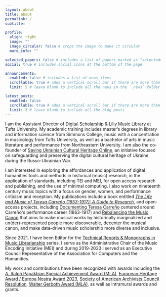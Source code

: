 ```yaml
---
layout: about
title: about
permalink: /
subtitle:

profile:
  align: right
  image: ""
  image_circular: false # crops the image to make it circular
  more_info: ""

selected_papers: false # includes a list of papers marked as "selected={true}"
social: true # includes social icons at the bottom of the page

announcements:
  enabled: false # includes a list of news items
  scrollable: true # adds a vertical scroll bar if there are more than 3 news items
  limit: 5 # leave blank to include all the news in the `_news` folder

latest_posts:
  enabled: false
  scrollable: true # adds a vertical scroll bar if there are more than 3 new posts items
  limit: 3 # leave blank to include all the blog posts
---
```


I am the Assistant Director of [Digital Scholarship](https://tischlibrary.tufts.edu/about-library/about/staff-directory/departments/235) & [Lilly Music Library](https://tischlibrary.tufts.edu/our-locations/tisch-branches/lilly-music-library) at Tufts University. My academic training includes master’s degrees in library and information science from Simmons College, music with a concentration in musicology from Tufts University, as well as a bachelor of arts in music literature and performance from Northeastern University. I am also the co-founder of [Saving Ukrainian Cultural Heritage Online](https://www.sucho.org/), an initiative focused on safeguarding and preserving the digital cultural heritage of Ukraine during the Russo-Ukrainian War.

I am interested in exploring the affordances and application of digital humanities tools and methods in historical (music) research, in the application of standards, including TEI and MEI, for open access research and publishing, and the use of minimal computing. I also work on nineteenth century music topics with a focus on gender, women, and performance criticism and reception. My publications include a book entitled [*The Life and Music of Teresa Carreño (1853-1917): A Guide to Research*](https://www.areditions.com/kijas-life-and-music-of-teresa-carre-o-ib041.html), and open-access projects, including [Documenting Teresa Carreño](https://documentingcarreno.org/) centered around Carreño's performance career (1863-1917) and [Rebalancing the Music Canon](https://rebalancing-music-canon.com/) that aims to make musical works by historically marginalized and un(der)-represented people more discoverable, decenter the musical canon, and make data-driven music scholarship more diverse and inclusive.

Since 2021, I have been Editor for the [Technical Reports & Monographs in Music Librarianship](https://www.musiclibraryassoc.org/page/techreports) series. I serve as the Administrative Chair of the Music Encoding Initiative (MEI) and during 2019-2023 I served as an Executive Council Representative of the Association for Computers and the Humanities. 

My work and contributions have been recognized with awards including the [A. Ralph Papakhian Special Achievement Award (MLA)](https://www.musiclibraryassoc.org/page/PapakhianAward), [European Heritage Award / Europa Nostra Award 2023](https://www.sucho.org/press-release-20230613-award), [Society of American Archivists Council Resolution](https://www2.archivists.org/council-resolution-saving-ukrainian-cultural-heritage-online), [Walter Gerboth Award (MLA)](http://www.musiclibraryassoc.org/?page=gerbothaward&terms=%22gerboth%22), as well as intramural awards and grants.
